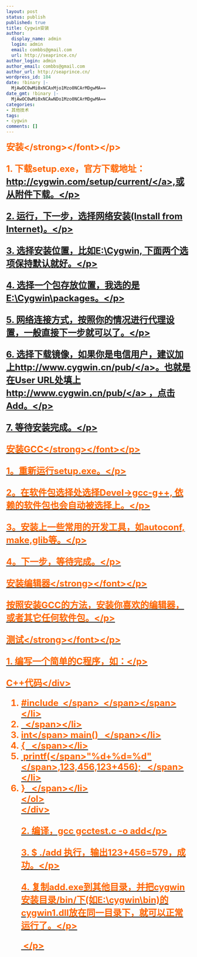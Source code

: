 ```yaml
---
layout: post
status: publish
published: true
title: Cygwin安装
author:
  display_name: admin
  login: admin
  email: combbs@gmail.com
  url: http://seaprince.cn/
author_login: admin
author_email: combbs@gmail.com
author_url: http://seaprince.cn/
wordpress_id: 184
date: !binary |-
  MjAwOC0wMi0xNCAxMjo1Mzo0NCArMDgwMA==
date_gmt: !binary |-
  MjAwOC0wMi0xNCAwNDo1Mzo0NCArMDgwMA==
categories:
- 其他技术
tags:
- cygwin
comments: []
---
```

<p><font color="#ff6600" size="5"><strong>安装<&#47;strong><&#47;font><&#47;p></p>
<p>1. 下载setup.exe，官方下载地址：<a href="http:&#47;&#47;cygwin.com&#47;setup&#47;current&#47;">http:&#47;&#47;cygwin.com&#47;setup&#47;current&#47;<&#47;a>,或从附件下载。<&#47;p></p>
<p>2. 运行，下一步，选择网络安装(Install from Internet)。<&#47;p></p>
<p>3. 选择安装位置，比如E:\Cygwin, 下面两个选项保持默认就好。<&#47;p></p>
<p>4. 选择一个包存放位置，我选的是E:\Cygwin\packages。<&#47;p></p>
<p>5. 网络连接方式，按照你的情况进行代理设置，一般直接下一步就可以了。<&#47;p></p>
<p>6. 选择下载镜像，如果你是电信用户，建议加上<a href="http:&#47;&#47;www.cygwin.cn&#47;pub&#47;">http:&#47;&#47;www.cygwin.cn&#47;pub&#47;<&#47;a>。也就是在User URL处填上<a href="http:&#47;&#47;www.cygwin.cn&#47;pub&#47;">http:&#47;&#47;www.cygwin.cn&#47;pub&#47;<&#47;a> ，点击Add。<&#47;p></p>
<p>7. 等待安装完成。<&#47;p></p>
<p><font color="#ff6600" size="5"><strong>安装GCC<&#47;strong><&#47;font><&#47;p></p>
<p>1。重新运行setup.exe。<&#47;p></p>
<p>2。在软件包选择处选择Devel->gcc-g++, 依赖的软件包也会自动被选择上。<&#47;p></p>
<p>3。安装上一些常用的开发工具，如autoconf, make,glib等。<&#47;p></p>
<p>4。下一步，等待完成。<&#47;p></p>
<p><font color="#ff6600" size="5"><strong>安装编辑器<&#47;strong><&#47;font><&#47;p></p>
<p>按照安装GCC的方法，安装你喜欢的编辑器，或者其它任何软件包。<&#47;p></p>
<p><font color="#ff6600" size="5"><strong>测试<&#47;strong><&#47;font><&#47;p></p>
<p>1. 编写一个简单的C程序，如：<&#47;p></p>
<div class="codeText">
<div class="codeHead">C++代码<&#47;div></p>
<ol class="dp-cpp">
<li class="alt"><span><span class="preprocessor">#include&nbsp;<stdio.h> <&#47;span><span>&nbsp;&nbsp;<&#47;span><&#47;span><&#47;li>
<li class=""><span>&nbsp;&nbsp;<&#47;span><&#47;li>
<li class="alt"><span class="datatypes">int<&#47;span><span>&nbsp;main() &nbsp;&nbsp;<&#47;span><&#47;li>
<li class=""><span>{ &nbsp;&nbsp;<&#47;span><&#47;li>
<li class="alt"><span>&nbsp;printf(<&#47;span><span class="string">"%d+%d=%d"<&#47;span><span>,123,456,123+456); &nbsp;&nbsp;<&#47;span><&#47;li>
<li class=""><span>} &nbsp;&nbsp;<&#47;span><&#47;li><br />
<&#47;ol><br />
<&#47;div></p>
<p>2. 编译，gcc gcctest.c -o add<&#47;p></p>
<p>3. $ .&#47;add 执行，输出123+456=579，成功。<&#47;p></p>
<p>4. 复制add.exe到其他目录，并把cygwin安装目录&#47;bin&#47;下(如E:\cygwin\bin)的cygwin1.dll放在同一目录下，就可以正常运行了。<&#47;p></p>
<p>&nbsp;<&#47;p></p>
